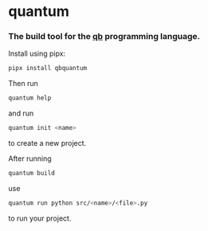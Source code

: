 # quantum 
### The build tool for the [qb](https://pypi.org/project/qb/) programming language.

Install using pipx:
```bash
pipx install qbquantum
```

Then run
```bash 
quantum help
```

and run

```bash
quantum init <name>
```

to create a new project.

After running
```bash
quantum build
```

use 
```bash
quantum run python src/<name>/<file>.py
```

to run your project.